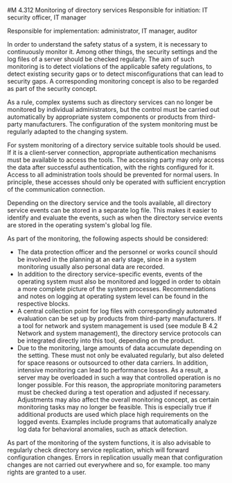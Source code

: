 #M 4.312 Monitoring of directory services
Responsible for initiation: IT security officer, IT manager

Responsible for implementation: administrator, IT manager, auditor

In order to understand the safety status of a system, it is necessary to continuously monitor it. Among other things, the security settings and the log files of a server should be checked regularly. The aim of such monitoring is to detect violations of the applicable safety regulations, to detect existing security gaps or to detect misconfigurations that can lead to security gaps. A corresponding monitoring concept is also to be regarded as part of the security concept.

As a rule, complex systems such as directory services can no longer be monitored by individual administrators, but the control must be carried out automatically by appropriate system components or products from third-party manufacturers. The configuration of the system monitoring must be regularly adapted to the changing system.

For system monitoring of a directory service suitable tools should be used. If it is a client-server connection, appropriate authentication mechanisms must be available to access the tools. The accessing party may only access the data after successful authentication, with the rights configured for it. Access to all administration tools should be prevented for normal users. In principle, these accesses should only be operated with sufficient encryption of the communication connection.

Depending on the directory service and the tools available, all directory service events can be stored in a separate log file. This makes it easier to identify and evaluate the events, such as when the directory service events are stored in the operating system's global log file.

As part of the monitoring, the following aspects should be considered:

* The data protection officer and the personnel or works council should be involved in the planning at an early stage, since in a system monitoring usually also personal data are recorded.
* In addition to the directory service-specific events, events of the operating system must also be monitored and logged in order to obtain a more complete picture of the system processes. Recommendations and notes on logging at operating system level can be found in the respective blocks.
* A central collection point for log files with correspondingly automated evaluation can be set up by products from third-party manufacturers. If a tool for network and system management is used (see module B 4.2 Network and system management), the directory service protocols can be integrated directly into this tool, depending on the product.
* Due to the monitoring, large amounts of data accumulate depending on the setting. These must not only be evaluated regularly, but also deleted for space reasons or outsourced to other data carriers. In addition, intensive monitoring can lead to performance losses. As a result, a server may be overloaded in such a way that controlled operation is no longer possible. For this reason, the appropriate monitoring parameters must be checked during a test operation and adjusted if necessary. Adjustments may also affect the overall monitoring concept, as certain monitoring tasks may no longer be feasible. This is especially true if additional products are used which place high requirements on the logged events. Examples include programs that automatically analyze log data for behavioral anomalies, such as attack detection.


As part of the monitoring of the system functions, it is also advisable to regularly check directory service replication, which will forward configuration changes. Errors in replication usually mean that configuration changes are not carried out everywhere and so, for example. too many rights are granted to a user.



